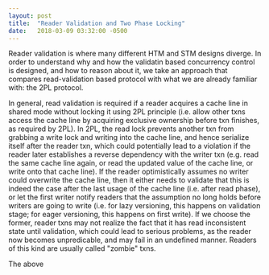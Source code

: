 ```yaml
---
layout: post
title:  "Reader Validation and Two Phase Locking"
date:   2018-03-09 03:32:00 -0500
---
```


Reader validation is where many different HTM and STM designs diverge. In order to understand why and how the 
validatin based concurrency control is designed, and how to reason about it, we take an approach that compares
read-validation based protocol with what we are already familiar with: the 2PL protocol.

In general, read validation is required if a reader acquires a cache line in shared mode without locking it using 2PL
principle (i.e. allow other txns access the cache line by acquiring exclusive ownership before txn finishes, as required by
2PL). In 2PL, the read lock prevents another txn from grabbing a write lock and writing into the cache line, and hence 
serialize itself after the reader txn, which could potentially lead to a violation if the reader later establishes a reverse 
dependency with the writer txn (e.g. read the same cache line again, or read the updated value of the cache line, or write
onto that cache line). If the reader optimistically assumes no writer could overwrite the cache line, then it either 
needs to validate that this is indeed the case after the last usage of the cache line (i.e. after read phase), or 
let the first writer notify readers that the assumption no long holds before writers are going to write (i.e. for 
lazy versioning, this happens on validation stage; for eager versioning, this happens on first write). If we choose 
the former, reader txns may not realize the fact that it has read inconsistent state until validation, which could 
lead to serious problems, as the reader now becomes unpredicable, and may fail in an undefined manner. 
Readers of this kind are usually called "zombie" txns.

The above
